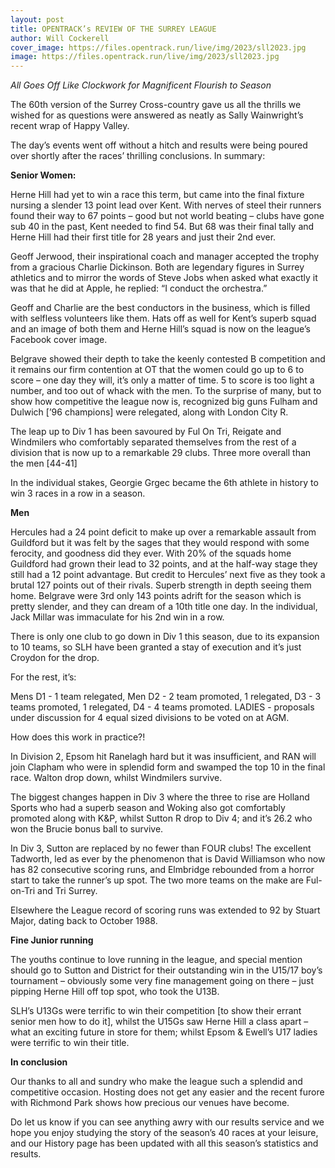 ```yaml
---
layout: post
title: OPENTRACK’s REVIEW OF THE SURREY LEAGUE
author: Will Cockerell
cover_image: https://files.opentrack.run/live/img/2023/sll2023.jpg
image: https://files.opentrack.run/live/img/2023/sll2023.jpg
---
```


*All Goes Off Like Clockwork for Magnificent Flourish to Season*

The 60th version of the Surrey Cross-country gave us all the thrills we wished for as questions were answered as neatly as Sally Wainwright’s recent wrap of Happy Valley.

The day’s events went off without a hitch and results were being poured over shortly after the races’ thrilling conclusions.  In summary:

**Senior Women:**

Herne Hill had yet to win a race this term, but came into the final fixture nursing a slender 13 point lead over Kent.  With nerves of steel their runners found their way to 67 points – good but not world beating – clubs have gone sub 40 in the past, Kent needed to find 54.  But 68 was their final tally and Herne Hill had their first title for 28 years and just their 2nd ever.  

Geoff Jerwood, their inspirational coach and manager accepted the trophy from a gracious Charlie Dickinson.  Both are legendary figures in Surrey athletics and to mirror the words of Steve Jobs when asked what exactly it was that he did at Apple, he replied:  “I conduct the orchestra.”

Geoff and Charlie are the best conductors in the business, which is filled with selfless volunteers like them.  Hats off as well for Kent’s superb squad and an image of both them and Herne Hill’s squad is now on the league’s Facebook cover image.

Belgrave showed their depth to take the keenly contested B competition and it remains our firm contention at OT that the women could go up to 6 to score – one day they will, it’s only a matter of time.  5 to score is too light a number, and too out of whack with the men.  To the surprise of many, but to show how competitive the league now is, recognized big guns Fulham and Dulwich [’96 champions] were relegated, along with London City R.

The leap up to Div 1 has been savoured by Ful On Tri, Reigate and Windmilers who comfortably separated themselves from the rest of a division that is now up to a remarkable 29 clubs.  Three more overall than the men [44-41]

In the individual stakes, Georgie Grgec became the 6th athlete in history to win 3 races in a row in a season.

**Men**

Hercules had a 24 point deficit to make up over a remarkable assault from Guildford but it was felt by the sages that they would respond with some ferocity, and goodness did they ever.  With 20% of the squads home Guildford had grown their lead to 32 points, and at the half-way stage they still had a 12 point advantage.  But credit to Hercules’ next five as they took a brutal 127 points out of their rivals.  Superb strength in depth seeing them home.  Belgrave were 3rd only 143 points adrift for the season which is pretty slender, and they can dream of a 10th title one day.  In the individual, Jack Millar was immaculate for his 2nd win in a row.

There is only one club to go down in Div 1 this season, due to its expansion to 10 teams, so SLH have been granted a stay of execution and it’s just Croydon for the drop.

For the rest, it’s:

Mens D1 - 1 team relegated, Men D2 - 2 team promoted, 1 relegated, D3 - 3 teams promoted, 1 relegated, D4 - 4 teams promoted. LADIES - proposals under discussion for 4 equal sized divisions to be voted on at AGM.

How does this work in practice?!

In Division 2, Epsom hit Ranelagh hard but it was insufficient, and RAN will join Clapham who were in splendid form and swamped the top 10 in the final race.  Walton drop down, whilst Windmilers survive.

The biggest changes happen in Div 3 where the three to rise are Holland Sports who had a superb season and Woking also got comfortably promoted along with K&P, whilst Sutton R drop to Div 4; and it’s 26.2 who won the Brucie bonus ball to survive.  

In Div 3, Sutton are replaced by no fewer than FOUR clubs!  The excellent Tadworth, led as ever by the phenomenon that is David Williamson who now has 82 consecutive scoring runs, and Elmbridge rebounded from a horror start to take the runner’s up spot.  The two more teams on the make are Ful-on-Tri and Tri Surrey.   

Elsewhere the League record of scoring runs was extended to 92 by Stuart Major, dating back to October 1988.

**Fine Junior running**

The youths continue to love running in the league, and special mention should go to Sutton and District for their outstanding win in the U15/17 boy’s tournament – obviously some very fine management going on there – just pipping Herne Hill off top spot, who took the U13B.

SLH’s U13Gs were terrific to win their competition [to show their errant senior men how to do it], whilst the U15Gs saw Herne Hill a class apart – what an exciting future in store for them; whilst Epsom & Ewell’s U17 ladies were terrific to win their title.

**In conclusion**

Our thanks to all and sundry who make the league such a splendid and competitive occasion.  Hosting does not get any easier and the recent furore with Richmond Park shows how precious our venues have become.

Do let us know if you can see anything awry with our results service and we hope you enjoy studying the story of the season’s 40 races at your leisure, and our History page has been updated with all this season’s statistics and results.


